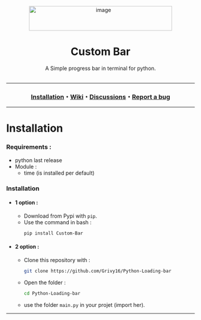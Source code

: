 <p align="center"><img width="382" height="66" alt="image" src="https://github.com/user-attachments/assets/4203ff86-c156-422d-9f8f-8cb79bb46893" /></p>
<h1 align="center">Custom Bar</h1>
<p align="center">
  A Simple progress bar in terminal for python.
  <br><br>
</p>


***

<h3 align="center">
<a href="https://github.com/Grivy16/Python-Loading-bar#Installation">Installation</a>・<a href="https://github.com/Grivy16/Python-Loading-bar/wiki">Wiki</a>・<a href="https://github.com/Grivy16/Python-Loading-bar/discussions">Discussions</a>・<a href="https://github.com/Grivy16/Python-Loading-bar/issues">Report a bug</a>
</h3>

***


# Installation

### Requirements :
- python last release
- Module :
  - time (is installed per default)
    
### Installation
- #### 1 option :
  - Download from Pypi with `pip`.
  - Use the command in bash :
    ```bash
    pip install Custom-Bar

- #### 2 option :
  - Clone this repository with :
    ```bash
    git clone https://github.com/Grivy16/Python-Loading-bar
  - Open the folder :
    ```bash
    cd Python-Loading-bar
  - use the folder `main.py` in your projet (import her).

***
